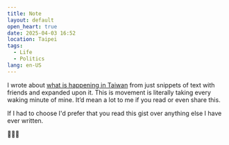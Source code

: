 ```yaml
---
title: Note
layout: default
open_heart: true
date: 2025-04-03 16:52
location: Taipei
tags: 
  - Life
  - Politics
lang: en-US
---
```


I wrote about [what is happening in Taiwan](https://gist.github.com/muan/0a84cf0286da578c0653b69e964d072a) from just snippets of text with friends and expanded upon it. This is movement is literally taking every waking minute of mine. It’d mean a lot to me if you read or even share this. 

If I had to choose I'd prefer that you read this gist over anything else I have ever written.

🙇🏻‍♀️
